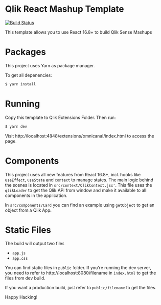 # Qlik React Mashup Template

[![Build Status](https://travis-ci.org/joemccann/dillinger.svg?branch=master)](https://travis-ci.org/joemccann/dillinger)

This template allows you to use React 16.8+ to build Qlik Sense Mashups

# Packages

This project uses Yarn as package manager.

To get all depenencies:

```sh
$ yarn install
```

# Running

Copy this template to Qlik Extensions Folder. Then run:

```sh
$ yarn dev
```

Visit http://localhost:4848/extensions/omnicanal/index.html to access the page.

# Components

This project uses all new features from React 16.8+, incl. hooks like `useEffect`, `useState` and `context` to manage states.
The main logic behind the scenes is located in `src/context/QlikContext.jsx'`. This file uses the `qlikLoader` to get the Qlik API from window and make it available to all components in the application.

In `src/components/Card` you can find an example using `getObject` to get an object from a Qlik App.

# Static Files

The build will output two files

- `app.js`
- `app.css`

You can find static files in `public` folder. If you're running the dev server, you need to refer to http://localhost:8080/filename in `index.html` to get the files from dev build.

If you want a production build, just refer to `public/filename` to get the files.

Happy Hacking!
